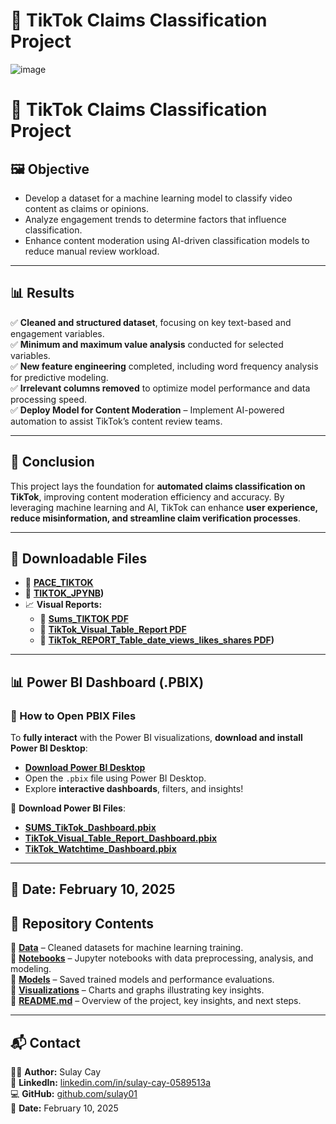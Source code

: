# 🎯 TikTok Claims Classification Project

![image](https://github.com/user-attachments/assets/8e63a37f-6121-4f63-93f5-1bbed871133b)



# 🎯 TikTok Claims Classification Project

## 🖼️ Objective
- Develop a dataset for a machine learning model to classify video content as claims or opinions.
- Analyze engagement trends to determine factors that influence classification.
- Enhance content moderation using AI-driven classification models to reduce manual review workload.

---

## 📊 Results
✅ **Cleaned and structured dataset**, focusing on key text-based and engagement variables.  
✅ **Minimum and maximum value analysis** conducted for selected variables.  
✅ **New feature engineering** completed, including word frequency analysis for predictive modeling.  
✅ **Irrelevant columns removed** to optimize model performance and data processing speed.  
✅ **Deploy Model for Content Moderation** – Implement AI-powered automation to assist TikTok’s content review teams.

---

## 📌 Conclusion
This project lays the foundation for **automated claims classification on TikTok**, improving content moderation efficiency and accuracy. By leveraging machine learning and AI, TikTok can enhance **user experience, reduce misinformation, and streamline claim verification processes**.

---

## 📂 Downloadable Files
- 📜 **[PACE_TIKTOK](https://github.com/sulay01/Tiktok-Project/blob/main/PACE_TIKTOK%20(1).pdf)**
- 📘 **[TIKTOK_JPYNB](https://github.com/sulay01/Tiktok-Project/blob/main/Activity_Course%202%20TikTok%20project%20lab.ipynb))**
- 📈 **Visual Reports:**
  - 🔹 **[Sums_TIKTOK PDF](https://github.com/sulay01/Tiktok-Project/blob/main/SUMS_TIKTOK.pdf)**
  - 🔹 **[TikTok_Visual_Table_Report PDF](https://github.com/sulay01/Tiktok-Project/blob/main/TIKTOK_VISUAL_TABLE_REPORT.pdf)**
  - 🔹 **[TikTok_REPORT_Table_date_views_likes_shares PDF](https://github.com/sulay01/Tiktok-Project/blob/main/TIKTOK_REPORT_Table_date_views_likes_shares.pdf))**

---

## 📊 Power BI Dashboard (.PBIX)
### 🔹 How to Open PBIX Files
To **fully interact** with the Power BI visualizations, **download and install Power BI Desktop**:

- **[Download Power BI Desktop](https://powerbi.microsoft.com/en-us/desktop/)**
- Open the `.pbix` file using Power BI Desktop.
- Explore **interactive dashboards**, filters, and insights!

🔹 **Download Power BI Files**:
- **[SUMS_TikTok_Dashboard.pbix](https://github.com/sulay01/Tiktok-Project/blob/main/SUMS_TIKTOK.pbix)**
- **[TikTok_Visual_Table_Report_Dashboard.pbix](https://github.com/sulay01/Tiktok-Project/blob/main/TIKTOK_VISUAL_TABLE_REPORT.pbix)**
- **[TikTok_Watchtime_Dashboard.pbix](https://github.com/sulay01/Tiktok-Project/blob/main/TIKTOK_WATCHTIME%20(1).pbix)**

---

## 📅 Date: February 10, 2025

## 📂 Repository Contents
📁 **[Data](https://github.com/YOUR_GITHUB_REPO_LINK/tree/main/Data)** – Cleaned datasets for machine learning training.  
📁 **[Notebooks](https://github.com/YOUR_GITHUB_REPO_LINK/tree/main/Notebooks)** – Jupyter notebooks with data preprocessing, analysis, and modeling.  
📁 **[Models](https://github.com/YOUR_GITHUB_REPO_LINK/tree/main/Models)** – Saved trained models and performance evaluations.  
📁 **[Visualizations](https://github.com/YOUR_GITHUB_REPO_LINK/tree/main/Visualizations)** – Charts and graphs illustrating key insights.  
📜 **[README.md](https://github.com/YOUR_GITHUB_REPO_LINK/blob/main/README.md)** – Overview of the project, key insights, and next steps.

---

## 📬 Contact
👩‍💻 **Author:** Sulay Cay  
🔗 **LinkedIn:** [linkedin.com/in/sulay-cay-0589513a](https://www.linkedin.com/in/sulay-cay-0589513a)  
💻 **GitHub:** [github.com/sulay01](https://github.com/sulay01)  
📅 **Date:** February 10, 2025  
